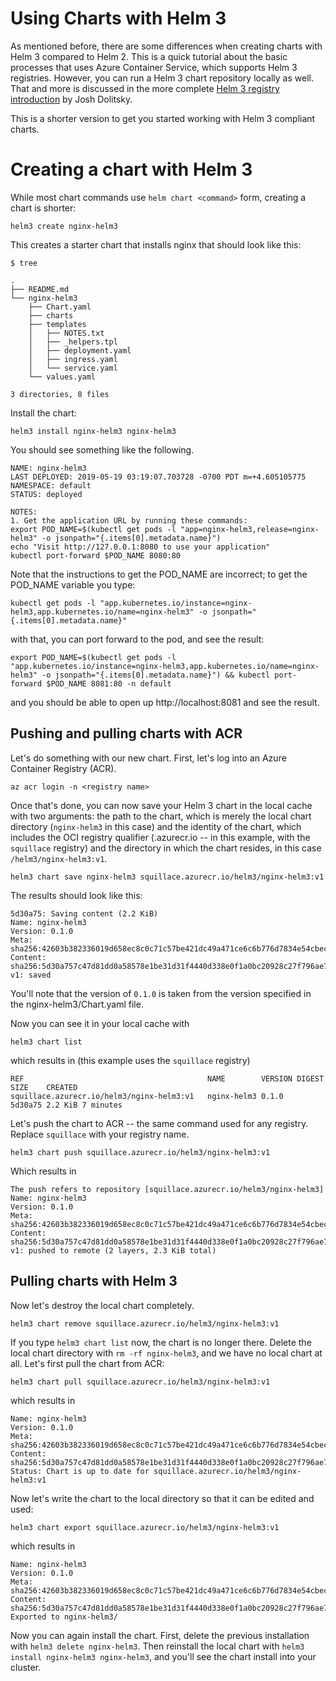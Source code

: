 # Using Charts with Helm 3

As mentioned before, there are some differences when creating charts with Helm 3 compared to Helm 2. This is a quick tutorial about the basic processes that uses Azure Container Service, which supports Helm 3 registries. However, you can run a Helm 3 chart repository locally as well. That and more is discussed in the more complete [Helm 3 registry introduction](https://github.com/jdolitsky/helm3-registry-intro) by Josh Dolitsky.

This is a shorter version to get you started working with Helm 3 compliant charts.

# Creating a chart with Helm 3

While most chart commands use `helm chart <command>` form, creating a chart is shorter:

    helm3 create nginx-helm3

This creates a starter chart that installs nginx that should look like this:

```
$ tree

.
├── README.md
└── nginx-helm3
    ├── Chart.yaml
    ├── charts
    ├── templates
    │   ├── NOTES.txt
    │   ├── _helpers.tpl
    │   ├── deployment.yaml
    │   ├── ingress.yaml
    │   └── service.yaml
    └── values.yaml

3 directories, 8 files
```

Install the chart:

    helm3 install nginx-helm3 nginx-helm3

You should see something like the following.

    NAME: nginx-helm3
    LAST DEPLOYED: 2019-05-19 03:19:07.703728 -0700 PDT m=+4.605105775
    NAMESPACE: default
    STATUS: deployed

    NOTES:
    1. Get the application URL by running these commands:
    export POD_NAME=$(kubectl get pods -l "app=nginx-helm3,release=nginx-helm3" -o jsonpath="{.items[0].metadata.name}")
    echo "Visit http://127.0.0.1:8080 to use your application"
    kubectl port-forward $POD_NAME 8080:80

Note that the instructions to get the POD_NAME are incorrect; to get the POD_NAME variable you type:

    kubectl get pods -l "app.kubernetes.io/instance=nginx-helm3,app.kubernetes.io/name=nginx-helm3" -o jsonpath="{.items[0].metadata.name}"

with that, you can port forward to the pod, and see the result:

    export POD_NAME=$(kubectl get pods -l "app.kubernetes.io/instance=nginx-helm3,app.kubernetes.io/name=nginx-helm3" -o jsonpath="{.items[0].metadata.name}") && kubectl port-forward $POD_NAME 8081:80 -n default

and you should be able to open up http://localhost:8081 and see the result. 

## Pushing and pulling charts with ACR 

Let's do something with our new chart. First, let's log into an Azure Container Registry (ACR). 

    az acr login -n <registry name>

Once that's done, you can now save your Helm 3 chart in the local cache with two arguments: the path to the chart, which is merely the local chart directory (`nginx-helm3` in this case) and the identity of the chart, which includes the OCI registry qualifier (<registry name>.azurecr.io -- in this example, with the `squillace` registry) and the directory in which the chart resides, in this case `/helm3/nginx-helm3:v1`.

    helm3 chart save nginx-helm3 squillace.azurecr.io/helm3/nginx-helm3:v1

The results should look like this:

    5d30a75: Saving content (2.2 KiB)
    Name: nginx-helm3
    Version: 0.1.0
    Meta: sha256:42603b382336019d658ec8c0c71c57be421dc49a471ce6c6b776d7834e54cbec
    Content: sha256:5d30a757c47d81dd0a58578e1be31d31f4440d338e0f1a0bc20928c27f796ae7
    v1: saved

You'll note that the version of `0.1.0` is taken from the version specified in the nginx-helm3/Chart.yaml file. 

Now you can see it in your local cache with 

    helm3 chart list

which results in (this example uses the `squillace` registry)

    REF                                      	NAME       	VERSION	DIGEST 	SIZE   	CREATED
    squillace.azurecr.io/helm3/nginx-helm3:v1	nginx-helm3	0.1.0  	5d30a75	2.2 KiB	7 minutes

Let's push the chart to ACR -- the same command used for any registry. Replace `squillace` with your registry name.

    helm3 chart push squillace.azurecr.io/helm3/nginx-helm3:v1

Which results in

    The push refers to repository [squillace.azurecr.io/helm3/nginx-helm3]
    Name: nginx-helm3
    Version: 0.1.0
    Meta: sha256:42603b382336019d658ec8c0c71c57be421dc49a471ce6c6b776d7834e54cbec
    Content: sha256:5d30a757c47d81dd0a58578e1be31d31f4440d338e0f1a0bc20928c27f796ae7
    v1: pushed to remote (2 layers, 2.3 KiB total)

## Pulling charts with Helm 3

Now let's destroy the local chart completely.

    helm3 chart remove squillace.azurecr.io/helm3/nginx-helm3:v1

If you type `helm3 chart list` now, the chart is no longer there. Delete the local chart directory with `rm -rf nginx-helm3`, and we have no local chart at all. Let's first pull the chart from ACR:

    helm3 chart pull squillace.azurecr.io/helm3/nginx-helm3:v1

which results in

    Name: nginx-helm3
    Version: 0.1.0
    Meta: sha256:42603b382336019d658ec8c0c71c57be421dc49a471ce6c6b776d7834e54cbec
    Content: sha256:5d30a757c47d81dd0a58578e1be31d31f4440d338e0f1a0bc20928c27f796ae7
    Status: Chart is up to date for squillace.azurecr.io/helm3/nginx-helm3:v1

Now let's write the chart to the local directory so that it can be edited and used:

    helm3 chart export squillace.azurecr.io/helm3/nginx-helm3:v1

which results in 

    Name: nginx-helm3
    Version: 0.1.0
    Meta: sha256:42603b382336019d658ec8c0c71c57be421dc49a471ce6c6b776d7834e54cbec
    Content: sha256:5d30a757c47d81dd0a58578e1be31d31f4440d338e0f1a0bc20928c27f796ae7
    Exported to nginx-helm3/

Now you can again install the chart. First, delete the previous installation with `helm3 delete nginx-helm3`. Then reinstall the local chart with `helm3 install nginx-helm3 nginx-helm3`, and you'll see the chart install into your cluster. 